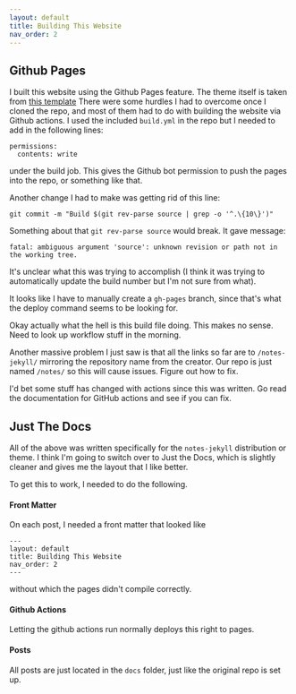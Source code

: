 ```yaml
---
layout: default
title: Building This Website
nav_order: 2
---
```


## Github Pages
I built this website using the Github Pages feature. The theme itself is taken from [this template](https://github.com/vsoch/notes-jekyll)
There were some hurdles I had to overcome once I cloned the repo, and most of them had to do with building the website via Github actions. I used the included `build.yml` in the repo but I needed to add in the following lines:
```
permissions:
  contents: write
```
under the build job. This gives the Github bot permission to push the pages into the repo, or something like that.

Another change I had to make was getting rid of this line:
```
git commit -m "Build $(git rev-parse source | grep -o '^.\{10\}')"
```
Something about that `git rev-parse source` would break. It gave message:
```
fatal: ambiguous argument 'source': unknown revision or path not in the working tree.
```
It's unclear what this was trying to accomplish (I think it was trying to automatically update the build number but I'm not sure from what). 

It looks like I have to manually create a `gh-pages` branch, since that's what the deploy command seems to be looking for.

Okay actually what the hell is this build file doing. This makes no sense. Need to look up workflow stuff in the morning.

Another massive problem I just saw is that all the links so far are to ``/notes-jekyll/`` mirroring the repository name from the creator. Our repo is just named ``/notes/`` so this will cause issues. Figure out how to fix.

I'd bet some stuff has changed with actions since this was written. Go read the documentation for GitHub actions and see if you can fix.

## Just The Docs
All of the above was written specifically for the `notes-jekyll` distribution or theme. I think I'm going to switch over to Just the Docs, which is slightly cleaner and gives me the layout that I like better. 

To get this to work, I needed to do the following.

#### Front Matter
On each post, I needed a front matter that looked like
```
---
layout: default
title: Building This Website
nav_order: 2
---
```
without which the pages didn't compile correctly.

#### Github Actions
Letting the github actions run normally deploys this right to pages. 

#### Posts
All posts are just located in the `docs` folder, just like the original repo is set up.